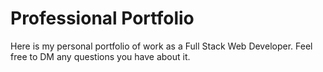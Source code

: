 # Professional Portfolio
Here is my personal portfolio of work as a Full Stack Web Developer. Feel free to DM any questions you have about it. 
